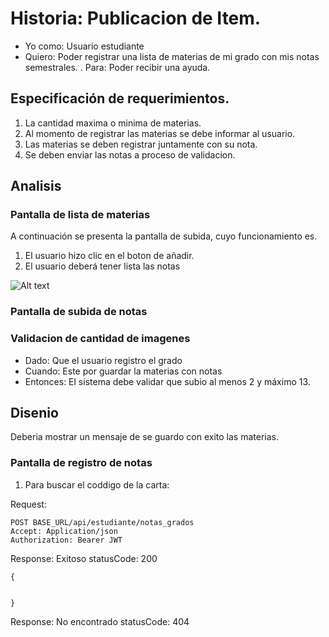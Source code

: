 # Historia: Publicacion de Item.

- Yo como: Usuario estudiante
- Quiero: Poder registrar una lista de materias de mi grado con mis notas semestrales.
. Para: Poder recibir una ayuda.


## Especificación de requerimientos.

1. La cantidad maxima o minima de materias.
2. Al momento de registrar las materias se debe informar al usuario.
3. Las materias se deben registrar juntamente con su nota.
4. Se deben enviar las notas a proceso de validacion.

## Analisis

### Pantalla de lista de materias

A continuación se presenta la pantalla de subida, cuyo funcionamiento es.

1. El usuario hizo clic en el boton de añadir.
2. El usuario deberá tener lista las notas

![Alt text](gradoyNota.png)

### Pantalla de subida de notas


### Validacion de cantidad de imagenes

- Dado: Que el usuario registro el grado
- Cuando: Este por guardar la materias con notas
- Entonces: El sistema debe validar que subio al menos 2 y máximo 13.

## Disenio

Deberia mostrar un mensaje de se guardo con exito las materias.
### Pantalla de registro de notas

1. Para buscar el coddigo de la carta:

Request:
```
POST BASE_URL/api/estudiante/notas_grados
Accept: Application/json
Authorization: Bearer JWT
```

Response: Exitoso statusCode: 200
```
{


}
```

Response: No encontrado statusCode: 404
```

```



